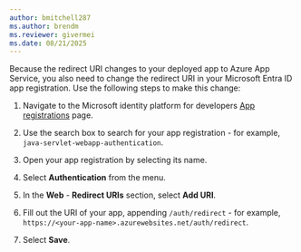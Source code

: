 ```yaml
---
author: bmitchell287
ms.author: brendm
ms.reviewer: givermei
ms.date: 08/21/2025
---
```


Because the redirect URI changes to your deployed app to Azure App Service, you also need to change the redirect URI in your Microsoft Entra ID app registration. Use the following steps to make this change:

1. Navigate to the Microsoft identity platform for developers [App registrations](https://go.microsoft.com/fwlink/?linkid=2083908) page.

1. Use the search box to search for your app registration - for example, `java-servlet-webapp-authentication`.

1. Open your app registration by selecting its name.

1. Select **Authentication** from the menu.

1. In the **Web** - **Redirect URIs** section, select **Add URI**.

1. Fill out the URI of your app, appending `/auth/redirect` - for example, `https://<your-app-name>.azurewebsites.net/auth/redirect`.

1. Select **Save**.
